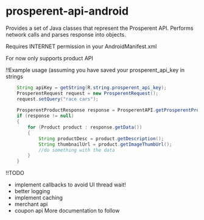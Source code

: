 prosperent-api-android
========================

Provides a set of Java classes that represent the Prosperent API.  Performs network calls and parses response into objects.

Requires INTERNET permission in your AndroidManifest.xml

<uses-permission android:name="android.permission.INTERNET" />

For now only supports product API


!!Example usage (assuming you have saved your prosperent_api_key in strings

```java
	String apiKey = getString(R.string.prosperent_api_key);
	ProsperentRequest request = new ProsperentRequest();
	request.setQuery("race cars");
	
	ProsperentProductResponse response = ProsperentAPI.getProsperentProductResponse(apiKey, request);
	if (response != null)
	{
		for (Product product : response.getData())
		{
			String productDesc = product.getDescription();
			String thumbnailUrl = product.getImageThumbUrl();
			//do something with the data
		}
	}
```

!!TODO
- implement callbacks to avoid UI thread wait!
- better logging
- implement caching
- merchant api
- coupon api
More documentation to follow